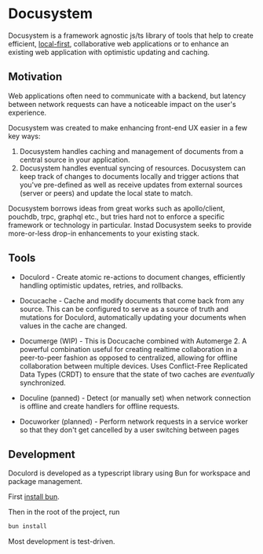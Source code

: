 # Docusystem

Docusystem is a framework agnostic js/ts library of tools that help to create efficient, [local-first](https://www.inkandswitch.com/local-first/), collaborative web applications or to enhance an existing web application with optimistic updating and caching.

## Motivation

Web applications often need to communicate with a backend, but latency between network requests can have a noticeable impact on the user's experience.

Docusystem was created to make enhancing front-end UX easier in a few key ways:

1. Docusystem handles caching and management of documents from a central source in your application.
2. Docusystem handles eventual syncing of resources. Docusystem can keep track of changes to documents locally and trigger actions that you've pre-defined as well as receive updates from external sources (server or peers) and update the local state to match.

Docusystem borrows ideas from great works such as apollo/client, pouchdb, trpc, graphql etc., but tries hard not to enforce a specific framework or technology in particular. Instad Docusystem seeks to provide more-or-less drop-in enhancements to your existing stack.

## Tools

- Doculord - Create atomic re-actions to document changes, efficiently handling optimistic updates, retries, and rollbacks.

- Docucache - Cache and modify documents that come back from any source. This can be configured to serve as a source of truth and mutations for Doculord, automatically updating your documents when values in the cache are changed.

- Documerge (WIP) - This is Docucache combined with Automerge 2. A powerful combination useful for creating realtime collaboration in a peer-to-peer fashion as opposed to centralized, allowing for offline collaboration between multiple devices. Uses Conflict-Free Replicated Data Types (CRDT) to ensure that the state of two caches are _eventually_ synchronized.

- Doculine (panned) - Detect (or manually set) when network connection is offline and create handlers for offline requests.

- Docuworker (planned) - Perform network requests in a service worker so that they don't get cancelled by a user switching between pages 

## Development

Doculord is developed as a typescript library using Bun for workspace and package management.

First [install bun](https://bun.sh/docs/installation).

Then in the root of the project, run

```sh
bun install
```

Most development is test-driven.

